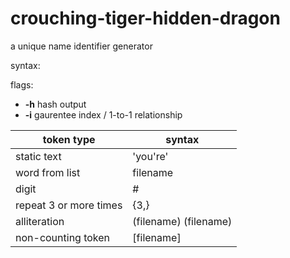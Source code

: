 # crouching-tiger-hidden-dragon
a unique name identifier generator


syntax:

flags:
  - **-h** hash output
  - **-i** gaurentee index / 1-to-1 relationship
  

| token type             | syntax                  |
|------------------------|-------------------------|
| static text            | 'you\'re'               |
| word from list         | filename                |
| digit                  | #                       |
| repeat 3 or more times | {3,}                    |
| alliteration           | (filename) (filename)   |
| non-counting token     | [filename]              |